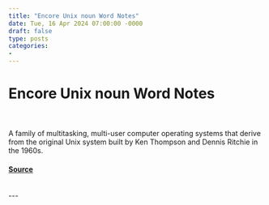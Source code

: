 ```yaml
---
title: "Encore Unix noun Word Notes"
date: Tue, 16 Apr 2024 07:00:00 -0000
draft: false
type: posts
categories: 
- 
---
```

# Encore Unix noun Word Notes

<br/>

<br/>
A family of multitasking, multi-user computer operating systems that derive from the original Unix system built by Ken Thompson and Dennis Ritchie in the 1960s.

#### [Source](https://thecyberwire.com/podcasts/word-notes/27/notes)

<br/>
---
